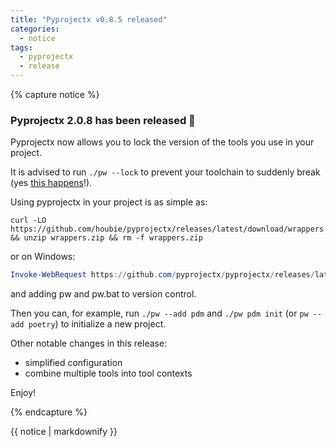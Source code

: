 ```yaml
---
title: "Pyprojectx v0.8.5 released"
categories:
  - notice
tags:
  - pyprojectx
  - release
---
```


{% capture notice %}
### Pyprojectx 2.0.8 has been released :tada:
Pyprojectx now allows you to lock the version of the tools you use in your project.

It is advised to run `./pw --lock` to prevent your toolchain to suddenly break (yes [this happens](https://upcycled-code.com/blog/the-broken-version-breakdown)!).


Using pyprojectx in your project is as simple as:

```shell
curl -LO https://github.com/houbie/pyprojectx/releases/latest/download/wrappers.zip && unzip wrappers.zip && rm -f wrappers.zip
```

or on Windows:
```Powershell
Invoke-WebRequest https://github.com/pyprojectx/pyprojectx/releases/latest/download/wrappers.zip -OutFile wrappers.zip; Expand-Archive -Force -Path wrappers.zip -DestinationPath .; Remove-Item -Path wrappers.zip
```

and adding pw and pw.bat to version control.

Then you can, for example, run `./pw --add pdm` and `./pw pdm init` (or `pw --add poetry`) to initialize a new project.


Other notable changes in this release:
* simplified configuration
* combine multiple tools into tool contexts

Enjoy!

{% endcapture %}

<div class="notice--info">
  {{ notice | markdownify }}
</div>
